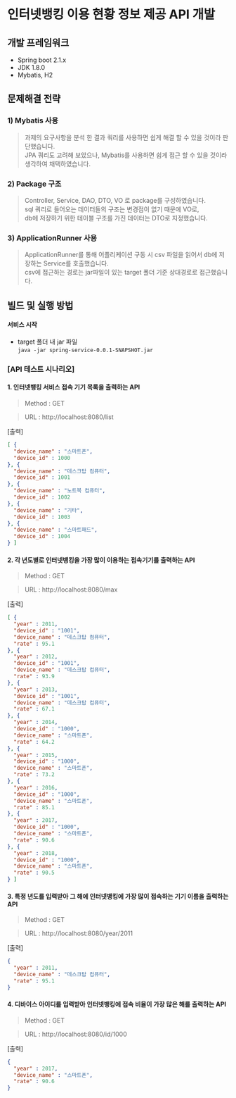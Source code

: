 # 인터넷뱅킹 이용 현황 정보 제공 API 개발

## 개발 프레임워크

- Spring boot 2.1.x
- JDK 1.8.0
- Mybatis, H2

## 문제해결 전략

### **1) Mybatis 사용**  
> 과제의 요구사항을 분석 한 결과 쿼리를 사용하면 쉽게 해결 할 수 있을 것이라 판단했습니다.  
JPA 쿼리도 고려해 보았으나, Mybatis를 사용하면 쉽게 접근 할 수 있을 것이라 생각하여 채택하였습니다.  

### **2) Package 구조**  
> Controller, Service, DAO, DTO, VO 로 package를 구성하였습니다.  
sql 쿼리로 들어오는 데이터들의 구조는 변경점이 없기 때문에 VO로,  
db에 저장하기 위한 테이블 구조를 가진 데이터는 DTO로 지정했습니다.  

### **3) ApplicationRunner 사용**  
> ApplicationRunner를 통해 어플리케이션 구동 시 csv 파일을 읽어서 db에 저장하는 Service를 호출했습니다.  
csv에 접근하는 경로는 jar파일이 있는 target 폴더 기준 상대경로로 접근했습니다.


## 빌드 및 실행 방법

#### 서비스 시작 
* target 폴더 내 jar 파일  
``` java -jar spring-service-0.0.1-SNAPSHOT.jar ```

### [API 테스트 시나리오]

#### 1. 인터넷뱅킹 서비스 접속 기기 목록을 출력하는 API 

> Method : GET

> URL : http://localhost:8080/list

[출력]

```JSON
[ {
  "device_name" : "스마트폰",
  "device_id" : 1000
}, {
  "device_name" : "데스크탑 컴퓨터",
  "device_id" : 1001
}, {
  "device_name" : "노트북 컴퓨터",
  "device_id" : 1002
}, {
  "device_name" : "기타",
  "device_id" : 1003
}, {
  "device_name" : "스마트패드",
  "device_id" : 1004
} ]
```

#### 2. 각 년도별로 인터넷뱅킹을 가장 많이 이용하는 접속기기를 출력하는 API 

> Method : GET

> URL : http://localhost:8080/max

[출력]

```JSON
[ {
  "year" : 2011,
  "device_id" : "1001",
  "device_name" : "데스크탑 컴퓨터",
  "rate" : 95.1
}, {
  "year" : 2012,
  "device_id" : "1001",
  "device_name" : "데스크탑 컴퓨터",
  "rate" : 93.9
}, {
  "year" : 2013,
  "device_id" : "1001",
  "device_name" : "데스크탑 컴퓨터",
  "rate" : 67.1
}, {
  "year" : 2014,
  "device_id" : "1000",
  "device_name" : "스마트폰",
  "rate" : 64.2
}, {
  "year" : 2015,
  "device_id" : "1000",
  "device_name" : "스마트폰",
  "rate" : 73.2
}, {
  "year" : 2016,
  "device_id" : "1000",
  "device_name" : "스마트폰",
  "rate" : 85.1
}, {
  "year" : 2017,
  "device_id" : "1000",
  "device_name" : "스마트폰",
  "rate" : 90.6
}, {
  "year" : 2018,
  "device_id" : "1000",
  "device_name" : "스마트폰",
  "rate" : 90.5
} ]
```

#### 3. 특정 년도를 입력받아 그 해에 인터넷뱅킹에 가장 많이 접속하는 기기 이름을 출력하는 API

> Method : GET

> URL : http://localhost:8080/year/2011

[출력]

```JSON
{
  "year" : 2011,
  "device_name" : "데스크탑 컴퓨터",
  "rate" : 95.1
}
```

#### 4. 디바이스 아이디를 입력받아 인터넷뱅킹에 접속 비율이 가장 많은 해를 출력하는 API

> Method : GET

> URL : http://localhost:8080/id/1000

[출력]

```JSON
{
  "year" : 2017,
  "device_name" : "스마트폰",
  "rate" : 90.6
}
```





